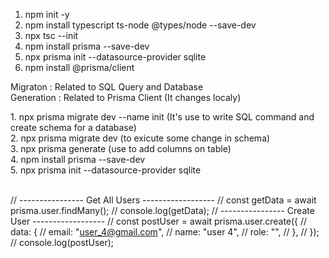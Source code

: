 <!-- For Installaization -->

1. npm init -y <br/>
2. npm install typescript ts-node @types/node --save-dev <br/>
3. npx tsc --init <br/>
4. npm install prisma --save-dev <br/>
5. npx prisma init --datasource-provider sqlite <br/>
6. npm install @prisma/client <br/>

<!-- Some Important Commands -->
<p>
Migraton : Related to SQL Query and Database <br/>
Generation : Related to Prisma Client (It changes localy)
</p>
1. npx prisma migrate dev --name init (It's use to write SQL command and create schema for a database)<br/>
2. npx prisma migrate dev (to exicute some change in schema) <br/>
3. npx prisma generate (use to add columns on table) <br/>
4. npm install prisma --save-dev <br/>
5. npx prisma init --datasource-provider sqlite <br/>
   <br/>

<!----------------- Sample Data -------------->

// ---------------- Get All Users ------------------
// const getData = await prisma.user.findMany();
// console.log(getData);
// ---------------- Create User ------------------
// const postUser = await prisma.user.create({
// data: {
// email: "user_4@gmail.com",
// name: "user 4",
// role: "",
// },
// });
// console.log(postUser);
